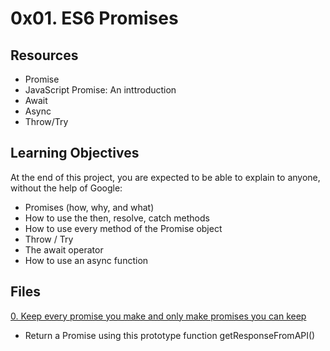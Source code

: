 # 0x01. ES6 Promises

## Resources
* Promise
* JavaScript Promise: An inttroduction
* Await
* Async
* Throw/Try

## Learning Objectives
At the end of this project, you are expected to be able to explain to anyone, without the help of Google:

* Promises (how, why, and what)
* How to use the then, resolve, catch methods
* How to use every method of the Promise object
* Throw / Try
* The await operator
* How to use an async function

## Files

[0. Keep every promise you make and only make promises you can keep](./0-promise.js)
* Return a Promise using this prototype function getResponseFromAPI()
